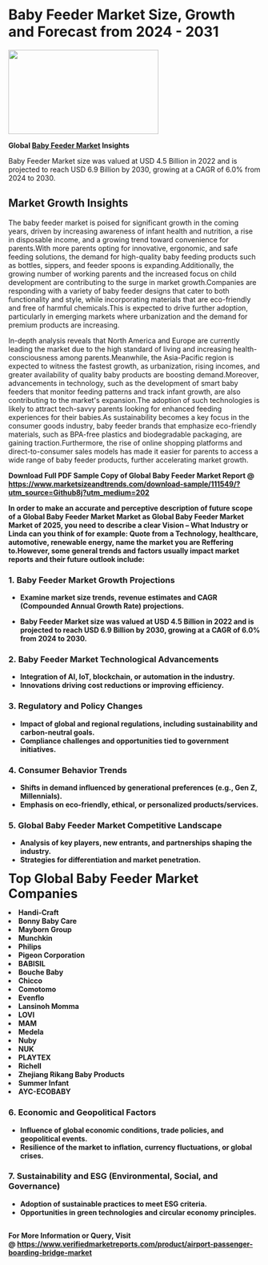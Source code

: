 <H1>Baby Feeder Market Size, Growth and Forecast from 2024 - 2031</H1><img class="aligncenter size-medium wp-image-584254" src="https://thirdeyenews.in/wp-content/uploads/2024/09/Global-Market-Research-300x168.jpeg" alt="" width="300" height="168" /><p><strong>Global&nbsp;<a href="https://www.marketsizeandtrends.com/download-sample/111549/?utm_source=Github8j?utm_medium=202">Baby Feeder Market</a> Insights</strong></p><p>Baby Feeder Market size was valued at USD 4.5 Billion in 2022 and is projected to reach USD 6.9 Billion by 2030, growing at a CAGR of 6.0% from 2024 to 2030.</p><p><h2>Market Growth Insights</h2> <p>The baby feeder market is poised for significant growth in the coming years, driven by increasing awareness of infant health and nutrition, a rise in disposable income, and a growing trend toward convenience for parents.With more parents opting for innovative, ergonomic, and safe feeding solutions, the demand for high-quality baby feeding products such as bottles, sippers, and feeder spoons is expanding.Additionally, the growing number of working parents and the increased focus on child development are contributing to the surge in market growth.Companies are responding with a variety of baby feeder designs that cater to both functionality and style, while incorporating materials that are eco-friendly and free of harmful chemicals.This is expected to drive further adoption, particularly in emerging markets where urbanization and the demand for premium products are increasing.<strong></strong> </p> <p>In-depth analysis reveals that North America and Europe are currently leading the market due to the high standard of living and increasing health-consciousness among parents.Meanwhile, the Asia-Pacific region is expected to witness the fastest growth, as urbanization, rising incomes, and greater availability of quality baby products are boosting demand.Moreover, advancements in technology, such as the development of smart baby feeders that monitor feeding patterns and track infant growth, are also contributing to the market's expansion.The adoption of such technologies is likely to attract tech-savvy parents looking for enhanced feeding experiences for their babies.As sustainability becomes a key focus in the consumer goods industry, baby feeder brands that emphasize eco-friendly materials, such as BPA-free plastics and biodegradable packaging, are gaining traction.Furthermore, the rise of online shopping platforms and direct-to-consumer sales models has made it easier for parents to access a wide range of baby feeder products, further accelerating market growth.<strong></p><p><span class=""><strong>Download Full PDF Sample Copy of Global Baby Feeder Market Report</strong> @ <a href="https://www.marketsizeandtrends.com/download-sample/111549/?utm_source=Github8j?utm_medium=202" target="_blank">https://www.marketsizeandtrends.com/download-sample/111549/?utm_source=Github8j?utm_medium=202</a></span></p><p>In order to make an accurate and perceptive description of future scope of a Global&nbsp;Baby Feeder Market Market as Global&nbsp;Baby Feeder Market Market of 2025, you need to describe a clear Vision &ndash; What Industry or Linda can you think of for example: Quote from a Technology, healthcare, automotive, renewable energy, name the market you are Reffering to.However, some general trends and factors usually impact market reports and their future outlook include:</p><h3>1.&nbsp;<strong>Baby Feeder Market Growth Projections</strong></h3><ul><li>Examine market size trends, revenue estimates and CAGR (Compounded Annual Growth Rate) projections.</li><li><p>Baby Feeder Market size was valued at USD 4.5 Billion in 2022 and is projected to reach USD 6.9 Billion by 2030, growing at a CAGR of 6.0% from 2024 to 2030.</p></li></ul><h3>2.&nbsp;<strong>Baby Feeder Market Technological Advancements</strong></h3><ul><li>Integration of AI, IoT, blockchain, or automation in the industry.</li><li>Innovations driving cost reductions or improving efficiency.</li></ul><h3>3.&nbsp;<strong>Regulatory and Policy Changes</strong></h3><ul><li>Impact of global and regional regulations, including sustainability and carbon-neutral goals.</li><li>Compliance challenges and opportunities tied to government initiatives.</li></ul><h3>4.&nbsp;<strong>Consumer Behavior Trends</strong></h3><ul><li>Shifts in demand influenced by generational preferences (e.g., Gen Z, Millennials).</li><li>Emphasis on eco-friendly, ethical, or personalized products/services.</li></ul><h3>5.&nbsp;<strong>Global Baby Feeder Market Competitive Landscape</strong></h3><ul><li>Analysis of key players, new entrants, and partnerships shaping the industry.</li><li>Strategies for differentiation and market penetration.</li></ul><p data-pm-slice="1 1 []"><span style="color: inherit; font-family: inherit; font-size: 25px;">Top Global Baby Feeder Market Companies</span></p><div class="" data-test-id=""><p><li>Handi-Craft</li><li> Bonny Baby Care</li><li> Mayborn Group</li><li> Munchkin</li><li> Philips</li><li> Pigeon Corporation</li><li> BABISIL</li><li> Bouche Baby</li><li> Chicco</li><li> Comotomo</li><li> Evenflo</li><li> Lansinoh Momma</li><li> LOVI</li><li> MAM</li><li> Medela</li><li> Nuby</li><li> NUK</li><li> PLAYTEX</li><li> Richell</li><li> Zhejiang Rikang Baby Products</li><li> Summer Infant</li><li> AYC-ECOBABY</li></p></div><h3>6.&nbsp;<strong>Economic and Geopolitical Factors</strong></h3><ul><li>Influence of global economic conditions, trade policies, and geopolitical events.</li><li>Resilience of the market to inflation, currency fluctuations, or global crises.</li></ul><h3>7.&nbsp;<strong>Sustainability and ESG (Environmental, Social, and Governance)</strong></h3><ul><li>Adoption of sustainable practices to meet ESG criteria.</li><li>Opportunities in green technologies and circular economy principles.</li></ul><h2><strong style="font-size: 14px;">For More Information or Query, Visit @&nbsp;</strong><a style="background-color: #ffffff; font-size: 14px;" href="https://www.marketsizeandtrends.com/report/baby-feeder-market/" target="_blank">https://www.verifiedmarketreports.com/product/airport-passenger-boarding-bridge-market</a></h2>